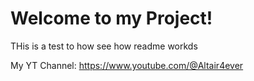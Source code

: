 # Welcome to my Project! 

THis is a test to how see how readme workds

My YT Channel:
https://www.youtube.com/@Altair4ever
